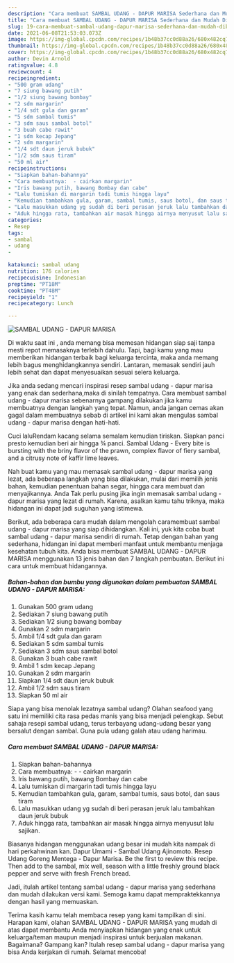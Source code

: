 ```yaml
---
description: "Cara membuat SAMBAL UDANG - DAPUR MARISA Sederhana dan Mudah Dibuat"
title: "Cara membuat SAMBAL UDANG - DAPUR MARISA Sederhana dan Mudah Dibuat"
slug: 19-cara-membuat-sambal-udang-dapur-marisa-sederhana-dan-mudah-dibuat
date: 2021-06-08T21:53:03.073Z
image: https://img-global.cpcdn.com/recipes/1b48b37cc0d88a26/680x482cq70/sambal-udang-dapur-marisa-foto-resep-utama.jpg
thumbnail: https://img-global.cpcdn.com/recipes/1b48b37cc0d88a26/680x482cq70/sambal-udang-dapur-marisa-foto-resep-utama.jpg
cover: https://img-global.cpcdn.com/recipes/1b48b37cc0d88a26/680x482cq70/sambal-udang-dapur-marisa-foto-resep-utama.jpg
author: Devin Arnold
ratingvalue: 4.8
reviewcount: 4
recipeingredient:
- "500 gram udang"
- "7 siung bawang putih"
- "1/2 siung bawang bombay"
- "2 sdm margarin"
- "1/4 sdt gula dan garam"
- "5 sdm sambal tumis"
- "3 sdm saus sambal botol"
- "3 buah cabe rawit"
- "1 sdm kecap Jepang"
- "2 sdm margarin"
- "1/4 sdt daun jeruk bubuk"
- "1/2 sdm saus tiram"
- "50 ml air"
recipeinstructions:
- "Siapkan bahan-bahannya"
- "Cara membuatnya:  - cairkan margarin"
- "Iris bawang putih, bawang Bombay dan cabe"
- "Lalu tumiskan di margarin tadi tumis hingga layu"
- "Kemudian tambahkan gula, garam, sambal tumis, saus botol, dan saus tiram"
- "Lalu masukkan udang yg sudah di beri perasan jeruk lalu tambahkan daun jeruk bubuk"
- "Aduk hingga rata, tambahkan air masak hingga airnya menyusut lalu sajikan."
categories:
- Resep
tags:
- sambal
- udang
- 

katakunci: sambal udang  
nutrition: 176 calories
recipecuisine: Indonesian
preptime: "PT18M"
cooktime: "PT48M"
recipeyield: "1"
recipecategory: Lunch

---
```



![SAMBAL UDANG - DAPUR MARISA](https://img-global.cpcdn.com/recipes/1b48b37cc0d88a26/680x482cq70/sambal-udang-dapur-marisa-foto-resep-utama.jpg)

Di waktu  saat ini , anda memang bisa memesan hidangan siap saji tanpa mesti repot memasaknya terlebih dahulu. Tapi, bagi kamu yang mau memberikan hidangan terbaik bagi keluarga tercinta, maka anda memang lebih bagus menghidangkannya sendiri. Lantaran, memasak sendiri jauh lebih sehat dan dapat menyesuaikan sesuai selera keluarga.

Jika anda sedang mencari inspirasi resep sambal udang - dapur marisa yang enak dan sederhana,maka di sinilah tempatnya. Cara membuat sambal udang - dapur marisa  sebenarnya gampang dilakukan jika kamu membuatnya dengan langkah yang tepat. Namun, anda jangan cemas akan gagal dalam membuatnya 
sebab di artikel ini kami akan mengulas sambal udang - dapur marisa dengan hati-hati.  

Cuci laluRendam kacang selama semalam kemudian tiriskan. Siapkan panci presto kemudian beri air hingga ¾ panci. Sambal Udang - Every bite is bursting with the briny flavor of the prawn, complex flavor of fiery sambal, and a citrusy note of kaffir lime leaves.

Nah buat kamu yang mau memasak sambal udang - dapur marisa yang lezat, ada beberapa langkah yang bisa dilakukan, mulai dari memilih jenis bahan, kemudian penentuan bahan segar, hingga cara membuat dan menyajikannya. Anda Tak perlu pusing jika ingin memasak sambal udang - dapur marisa yang lezat di rumah. Karena, asalkan kamu  tahu triknya, maka hidangan ini dapat jadi suguhan yang istimewa.

Berikut, ada beberapa cara mudah dalam mengolah caramembuat sambal udang - dapur marisa yang siap dihidangkan. Kali ini, yuk kita coba buat sambal udang - dapur marisa sendiri di rumah. Tetap dengan bahan yang sederhana, hidangan ini dapat memberi manfaat untuk membantu menjaga kesehatan tubuh kita. Anda bisa membuat SAMBAL UDANG - DAPUR MARISA menggunakan 13 jenis bahan dan 7 langkah pembuatan. Berikut ini cara untuk membuat hidangannya.

<!--inarticleads1-->

##### Bahan-bahan dan bumbu yang digunakan dalam pembuatan SAMBAL UDANG - DAPUR MARISA:

1. Gunakan 500 gram udang
1. Sediakan 7 siung bawang putih
1. Sediakan 1/2 siung bawang bombay
1. Gunakan 2 sdm margarin
1. Ambil 1/4 sdt gula dan garam
1. Sediakan 5 sdm sambal tumis
1. Sediakan 3 sdm saus sambal botol
1. Gunakan 3 buah cabe rawit
1. Ambil 1 sdm kecap Jepang
1. Gunakan 2 sdm margarin
1. Siapkan 1/4 sdt daun jeruk bubuk
1. Ambil 1/2 sdm saus tiram
1. Siapkan 50 ml air


Siapa yang bisa menolak lezatnya sambal udang? Olahan seafood yang satu ini memiliki cita rasa pedas manis yang bisa menjadi pelengkap. Sebut sahaja resepi sambal udang, terus terbayang udang-udang besar yang bersalut dengan sambal. Guna pula udang galah atau udang harimau. 

<!--inarticleads2-->

##### Cara membuat SAMBAL UDANG - DAPUR MARISA:

1. Siapkan bahan-bahannya
1. Cara membuatnya:  - - cairkan margarin
1. Iris bawang putih, bawang Bombay dan cabe
1. Lalu tumiskan di margarin tadi tumis hingga layu
1. Kemudian tambahkan gula, garam, sambal tumis, saus botol, dan saus tiram
1. Lalu masukkan udang yg sudah di beri perasan jeruk lalu tambahkan daun jeruk bubuk
1. Aduk hingga rata, tambahkan air masak hingga airnya menyusut lalu sajikan.


Biasanya hidangan menggunakan udang besar ini mudah kita nampak di hari perkahwinan kan. Dapur Umami - Sambal Udang Ajinomoto. Resep Udang Goreng Mentega - Dapur Marisa. Be the first to review this recipe. Then add to the sambal, mix well, season with a little freshly ground black pepper and serve with fresh French bread. 

Jadi, itulah artikel tentang  sambal udang - dapur marisa  yang sederhana dan mudah dilakukan versi kami. Semoga kamu dapat mempraktekkannya dengan hasil yang memuaskan. 

Terima kasih kamu telah membaca resep yang kami tampilkan di sini. Harapan kami, olahan  SAMBAL UDANG - DAPUR MARISA yang mudah di atas dapat membantu Anda menyiapkan hidangan yang enak untuk keluarga/teman maupun menjadi inspirasi untuk berjualan makanan. Bagaimana? Gampang kan? Itulah resep sambal udang - dapur marisa yang bisa Anda kerjakan di rumah. Selamat mencoba!

